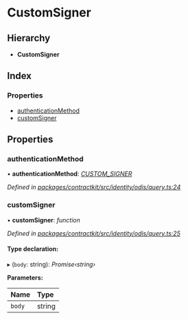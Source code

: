 # CustomSigner

## Hierarchy

* **CustomSigner**

## Index

### Properties

* [authenticationMethod]()
* [customSigner]()

## Properties

### authenticationMethod

• **authenticationMethod**: [_CUSTOM\_SIGNER_]()

_Defined in_ [_packages/contractkit/src/identity/odis/query.ts:24_](https://github.com/celo-org/celo-monorepo/blob/master/packages/contractkit/src/identity/odis/query.ts#L24)

### customSigner

• **customSigner**: _function_

_Defined in_ [_packages/contractkit/src/identity/odis/query.ts:25_](https://github.com/celo-org/celo-monorepo/blob/master/packages/contractkit/src/identity/odis/query.ts#L25)

#### Type declaration:

▸ \(`body`: string\): _Promise‹string›_

**Parameters:**

| Name | Type |
| :--- | :--- |
| `body` | string |

